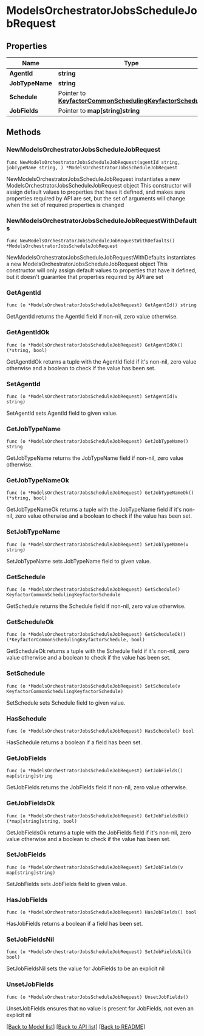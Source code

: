 # ModelsOrchestratorJobsScheduleJobRequest

## Properties

Name | Type | Description | Notes
------------ | ------------- | ------------- | -------------
**AgentId** | **string** |  | 
**JobTypeName** | **string** |  | 
**Schedule** | Pointer to [**KeyfactorCommonSchedulingKeyfactorSchedule**](KeyfactorCommonSchedulingKeyfactorSchedule.md) |  | [optional] 
**JobFields** | Pointer to **map[string]string** |  | [optional] 

## Methods

### NewModelsOrchestratorJobsScheduleJobRequest

`func NewModelsOrchestratorJobsScheduleJobRequest(agentId string, jobTypeName string, ) *ModelsOrchestratorJobsScheduleJobRequest`

NewModelsOrchestratorJobsScheduleJobRequest instantiates a new ModelsOrchestratorJobsScheduleJobRequest object
This constructor will assign default values to properties that have it defined,
and makes sure properties required by API are set, but the set of arguments
will change when the set of required properties is changed

### NewModelsOrchestratorJobsScheduleJobRequestWithDefaults

`func NewModelsOrchestratorJobsScheduleJobRequestWithDefaults() *ModelsOrchestratorJobsScheduleJobRequest`

NewModelsOrchestratorJobsScheduleJobRequestWithDefaults instantiates a new ModelsOrchestratorJobsScheduleJobRequest object
This constructor will only assign default values to properties that have it defined,
but it doesn't guarantee that properties required by API are set

### GetAgentId

`func (o *ModelsOrchestratorJobsScheduleJobRequest) GetAgentId() string`

GetAgentId returns the AgentId field if non-nil, zero value otherwise.

### GetAgentIdOk

`func (o *ModelsOrchestratorJobsScheduleJobRequest) GetAgentIdOk() (*string, bool)`

GetAgentIdOk returns a tuple with the AgentId field if it's non-nil, zero value otherwise
and a boolean to check if the value has been set.

### SetAgentId

`func (o *ModelsOrchestratorJobsScheduleJobRequest) SetAgentId(v string)`

SetAgentId sets AgentId field to given value.


### GetJobTypeName

`func (o *ModelsOrchestratorJobsScheduleJobRequest) GetJobTypeName() string`

GetJobTypeName returns the JobTypeName field if non-nil, zero value otherwise.

### GetJobTypeNameOk

`func (o *ModelsOrchestratorJobsScheduleJobRequest) GetJobTypeNameOk() (*string, bool)`

GetJobTypeNameOk returns a tuple with the JobTypeName field if it's non-nil, zero value otherwise
and a boolean to check if the value has been set.

### SetJobTypeName

`func (o *ModelsOrchestratorJobsScheduleJobRequest) SetJobTypeName(v string)`

SetJobTypeName sets JobTypeName field to given value.


### GetSchedule

`func (o *ModelsOrchestratorJobsScheduleJobRequest) GetSchedule() KeyfactorCommonSchedulingKeyfactorSchedule`

GetSchedule returns the Schedule field if non-nil, zero value otherwise.

### GetScheduleOk

`func (o *ModelsOrchestratorJobsScheduleJobRequest) GetScheduleOk() (*KeyfactorCommonSchedulingKeyfactorSchedule, bool)`

GetScheduleOk returns a tuple with the Schedule field if it's non-nil, zero value otherwise
and a boolean to check if the value has been set.

### SetSchedule

`func (o *ModelsOrchestratorJobsScheduleJobRequest) SetSchedule(v KeyfactorCommonSchedulingKeyfactorSchedule)`

SetSchedule sets Schedule field to given value.

### HasSchedule

`func (o *ModelsOrchestratorJobsScheduleJobRequest) HasSchedule() bool`

HasSchedule returns a boolean if a field has been set.

### GetJobFields

`func (o *ModelsOrchestratorJobsScheduleJobRequest) GetJobFields() map[string]string`

GetJobFields returns the JobFields field if non-nil, zero value otherwise.

### GetJobFieldsOk

`func (o *ModelsOrchestratorJobsScheduleJobRequest) GetJobFieldsOk() (*map[string]string, bool)`

GetJobFieldsOk returns a tuple with the JobFields field if it's non-nil, zero value otherwise
and a boolean to check if the value has been set.

### SetJobFields

`func (o *ModelsOrchestratorJobsScheduleJobRequest) SetJobFields(v map[string]string)`

SetJobFields sets JobFields field to given value.

### HasJobFields

`func (o *ModelsOrchestratorJobsScheduleJobRequest) HasJobFields() bool`

HasJobFields returns a boolean if a field has been set.

### SetJobFieldsNil

`func (o *ModelsOrchestratorJobsScheduleJobRequest) SetJobFieldsNil(b bool)`

 SetJobFieldsNil sets the value for JobFields to be an explicit nil

### UnsetJobFields
`func (o *ModelsOrchestratorJobsScheduleJobRequest) UnsetJobFields()`

UnsetJobFields ensures that no value is present for JobFields, not even an explicit nil

[[Back to Model list]](../README.md#documentation-for-models) [[Back to API list]](../README.md#documentation-for-api-endpoints) [[Back to README]](../README.md)


